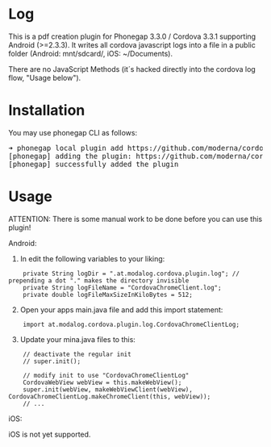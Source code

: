 Log
=============

This is a pdf creation plugin for Phonegap 3.3.0 / Cordova 3.3.1 supporting Android (>=2.3.3).
It writes all cordova javascript logs into a file in a public folder (Android: mnt/sdcard/, iOS: ~/Documents).

There are no JavaScript Methods (it´s hacked directly into the cordova log flow, "Usage below").

Installation
======
You may use phonegap CLI as follows:

<pre>
➜ phonegap local plugin add https://github.com/moderna/cordova-plugin-log.git
[phonegap] adding the plugin: https://github.com/moderna/cordova-plugin-log.git
[phonegap] successfully added the plugin
</pre>

Usage
====

ATTENTION: There is some manual work to be done before you can use this plugin!

Android:

1) In edit the following variables to your liking:
```
    private String logDir = ".at.modalog.cordova.plugin.log"; // prepending a dot "." makes the directory invisible
    private String logFileName = "CordovaChromeClient.log";
    private double logFileMaxSizeInKiloBytes = 512;
```

2) Open your apps main.java file and add this import statement:
```
    import at.modalog.cordova.plugin.log.CordovaChromeClientLog;
```

3) Update your mina.java files to this:
```
    // deactivate the regular init
    // super.init();

    // modify init to use "CordovaChromeClientLog"
    CordovaWebView webView = this.makeWebView();
    super.init(webView, makeWebViewClient(webView), CordovaChromeClientLog.makeChromeClient(this, webView));
    // ...
```

iOS:

iOS is not yet supported.